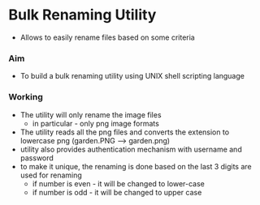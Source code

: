 


# Bulk Renaming Utility


- Allows to easily rename files based on some criteria


### Aim
- To build a bulk renaming utility using UNIX shell scripting language


### Working

- The utility will only rename the image files
	- in particular - only png image formats
- The utility reads all the png files and converts the extension to lowercase png (garden.PNG --> garden.png)
- utility also provides authentication mechanism with username and password
- to make it unique, the renaming is done based on the last 3 digits are used for renaming
	- if number is even - it will be changed to lower-case
	- if number is odd - it will be changed to upper case
